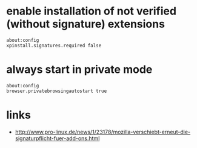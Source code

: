 # enable installation of not verified (without signature) extensions

```
about:config
xpinstall.signatures.required false
```

# always start in private mode

```
about:config
browser.privatebrowsingautostart true
```

# links

* http://www.pro-linux.de/news/1/23178/mozilla-verschiebt-erneut-die-signaturpflicht-fuer-add-ons.html

